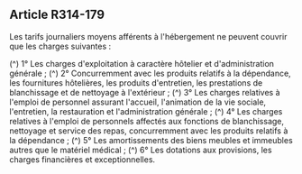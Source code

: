 ## Article R314-179

Les tarifs journaliers moyens afférents à l'hébergement ne peuvent couvrir que les charges suivantes :

(^)
1° Les charges d'exploitation à caractère hôtelier et d'administration générale ;
(^)
2° Concurremment avec les produits relatifs à la dépendance, les fournitures hôtelières, les produits
d'entretien, les prestations de blanchissage et de nettoyage à l'extérieur ;
(^)
3° Les charges relatives à l'emploi de personnel assurant l'accueil, l'animation de la vie sociale, l'entretien, la
restauration et l'administration générale ;
(^)
4° Les charges relatives à l'emploi de personnels affectés aux fonctions de blanchissage, nettoyage et service
des repas, concurremment avec les produits relatifs à la dépendance ;
(^)
5° Les amortissements des biens meubles et immeubles autres que le matériel médical ;
(^)
6° Les dotations aux provisions, les charges financières et exceptionnelles.

